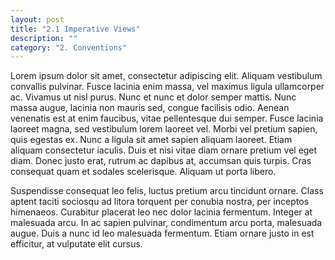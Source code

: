 ```yaml
---
layout: post
title: "2.1 Imperative Views"
description: ""
category: "2. Conventions"
---
```



Lorem ipsum dolor sit amet, consectetur adipiscing elit. Aliquam vestibulum convallis pulvinar. Fusce lacinia enim massa, vel maximus ligula ullamcorper ac. Vivamus ut nisl purus. Nunc et nunc et dolor semper mattis. Nunc massa augue, lacinia non mauris sed, congue facilisis odio. Aenean venenatis est at enim faucibus, vitae pellentesque dui semper. Fusce lacinia laoreet magna, sed vestibulum lorem laoreet vel. Morbi vel pretium sapien, quis egestas ex. Nunc a ligula sit amet sapien aliquam laoreet. Etiam aliquam consectetur iaculis. Duis et nisi vitae diam ornare pretium vel eget diam. Donec justo erat, rutrum ac dapibus at, accumsan quis turpis. Cras consequat quam et sodales scelerisque. Aliquam ut porta libero.

Suspendisse consequat leo felis, luctus pretium arcu tincidunt ornare. Class aptent taciti sociosqu ad litora torquent per conubia nostra, per inceptos himenaeos. Curabitur placerat leo nec dolor lacinia fermentum. Integer at malesuada arcu. In ac sapien pulvinar, condimentum arcu porta, malesuada augue. Duis a nunc id leo malesuada fermentum. Etiam ornare justo in est efficitur, at vulputate elit cursus.